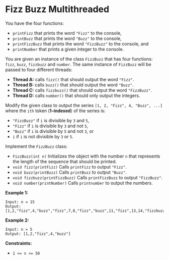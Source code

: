 # Fizz Buzz Multithreaded

You have the four functions:

- `printFizz` that prints the word `"Fizz"` to the console,
- `printBuzz` that prints the word `"Buzz"` to the console,
- `printFizzBuzz` that prints the word `"FizzBuzz"` to the console, and
- `printNumber` that prints a given integer to the console.

You are given an instance of the class `FizzBuzz` that has four functions: `fizz`, `buzz`, `fizzbuzz` and `number`. The same instance of `FizzBuzz` will be passed to four different threads:

- **Thread A:** calls `fizz()` that should output the word `"Fizz"`.
- **Thread B:** calls `buzz()` that should output the word `"Buzz"`.
- **Thread C:** calls `fizzbuzz()` that should output the word `"FizzBuzz"`.
- **Thread D:** calls `number()` that should only output the integers.

Modify the given class to output the series `[1, 2, "Fizz", 4, "Buzz", ...]` where the `ith` token (**1-indexed**) of the series is:

- `"FizzBuzz"` if `i` is divisible by `3` and `5`,
- `"Fizz"` if `i` is divisible by `3` and not `5`,
- `"Buzz"` if `i` is divisible by `5` and not `3`, or
- `i` if `i` is not divisible by `3` or `5`.

Implement the `FizzBuzz` class:

- `FizzBuzz(int n)` Initializes the object with the number `n` that represents the length of the sequence that should be printed.
- `void fizz(printFizz)` Calls `printFizz` to output `"Fizz"`.
- `void buzz(printBuzz)` Calls `printBuzz` to output `"Buzz"`.
- `void fizzbuzz(printFizzBuzz)` Calls `printFizzBuzz` to output `"FizzBuzz"`.
- `void number(printNumber)` Calls `printnumber` to output the numbers.

**Example 1:**

```
Input: n = 15
Output: [1,2,"fizz",4,"buzz","fizz",7,8,"fizz","buzz",11,"fizz",13,14,"fizzbuzz"]
```

**Example 2:**

```
Input: n = 5
Output: [1,2,"fizz",4,"buzz"]
```

**Constraints:**

- `1 <= n <= 50`
